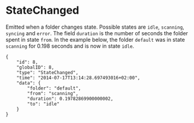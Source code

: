 StateChanged
============

Emitted when a folder changes state. Possible states are `idle`,
`scanning`, `syncing` and `error`. The field `duration` is the number of
seconds the folder spent in state `from`. In the example below, the
folder `default` was in state `scanning` for 0.198 seconds and is now in
state `idle`.

``` {.sourceCode .json}
{
    "id": 8,
    "globalID": 8,
    "type": "StateChanged",
    "time": "2014-07-17T13:14:28.697493016+02:00",
    "data": {
        "folder": "default",
        "from": "scanning",
        "duration": 0.19782869900000002,
        "to": "idle"
    }
}
```
